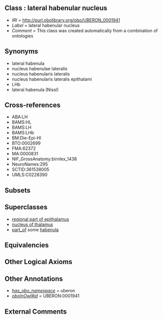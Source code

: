 
## Class : lateral habenular nucleus

 * *IRI* = http://purl.obolibrary.org/obo/UBERON_0001941
 * *Label* = lateral habenular nucleus
 * *Comment* = This class was created automatically from a combination of ontologies

## Synonyms

 * lateral habenula
 * nucleus habenulae lateralis
 * nucleus habenularis lateralis
 * nucleus habenularis lateralis epithalami
 * LHb
 * lateral habenula (Nissl)

## Cross-references

 * ABA:LH
 * BAMS:HL
 * BAMS:LH
 * BAMS:LHb
 * BM:Die-Epi-Hl
 * BTO:0002699
 * FMA:62372
 * MA:0000831
 * NIF_GrossAnatomy:birnlex_1438
 * NeuroNames:295
 * SCTID:361538005
 * UMLS:C0228390

## Subsets


## Superclasses

 * [regional part of epithalamus](../../UBERON/57/UBERON_0002757.md)
 * [nucleus of thalamus](../../UBERON/92/UBERON_0007692.md)
 * [part_of](../../BFO/50/BFO_0000050.md) some [habenula](../../UBERON/04/UBERON_0001904.md)

## Equivalencies


## Other Logical Axioms


## Other Annotations

 * *[has_obo_namespace](../../ce/oboInOwl#hasOBONamespace.md)* = uberon
 * *[oboInOwl#id](../../id/oboInOwl#id.md)* = UBERON:0001941

## External Comments

